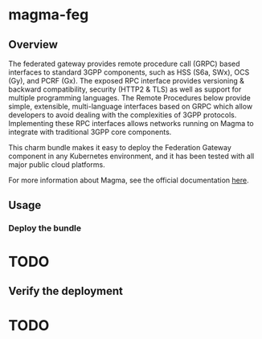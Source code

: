 # magma-feg

## Overview

The federated gateway provides remote procedure call (GRPC) based interfaces to standard 3GPP components, such as HSS (S6a, SWx), OCS (Gy), and PCRF (Gx). The exposed RPC interface provides versioning & backward compatibility, security (HTTP2 & TLS) as well as support for multiple programming languages. The Remote Procedures below provide simple, extensible, multi-language interfaces based on GRPC which allow developers to avoid dealing with the complexities of 3GPP protocols. Implementing these RPC interfaces allows networks running on Magma to integrate with traditional 3GPP core components.

This charm bundle makes it easy to deploy the Federation Gateway component in any Kubernetes environment,
and it has been tested with all major public cloud platforms.

For more information about Magma, see the official documentation [here](https://magmacore.org/).

## Usage

### Deploy the bundle

# TODO

## Verify the deployment

# TODO
